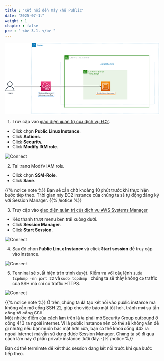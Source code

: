 ```yaml
---
title : "Kết nối đến máy chủ Public"
date: "2025-07-11"
weight : 1 
chapter : false
pre : " <b> 3.1. </b> "
---
```

![SSMPublicinstance](/images/arc-02.png)

1. Truy cập vào [giao diện quản trị của dịch vụ EC2](https://console.aws.amazon.com/ec2/v2/home).
  + Click chọn **Public Linux Instance**.
  + Click **Actions**.
  + Click **Security**.
  + Click **Modify IAM role**.

![Connect](/images/3.connect/001-connect.png)

2. Tại trang Modify IAM role.
  + Click chọn **SSM-Role**.
  + Click **Save**.

{{% notice note %}}
Bạn sẽ cần chờ khoảng 10 phút trước khi thực hiện bước tiếp theo. Thời gian này EC2 instance của chúng ta sẽ tự động đăng ký với Session Manager.
{{% /notice %}}

3. Truy cập vào [giao diện quản trị của dịch vụ AWS Systems Manager](https://console.aws.amazon.com/systems-manager/home)
  + Kéo thanh trượt menu bên trái xuống dưới.
  + Click **Session Manager**.
  + Click **Start Session**.


![Connect](/images/3.connect/002-connect.png)


4. Sau đó chọn **Public Linux Instance** và click **Start session** để truy cập vào instance.

![Connect](/images/3.connect/003-connect.png)


5. Terminal sẽ xuất hiện trên trình duyệt. Kiểm tra với câu lệnh ``` sudo tcpdump -nn port 22 ``` và ```sudo tcpdump ``` chúng ta sẽ thấy không có traffic của SSH mà chỉ có traffic HTTPS.

![Connect](/images/3.connect/004-connect.png)

{{% notice note %}}
 Ở trên, chúng ta đã tạo  kết nối vào public instance mà không cần mở cổng SSH 22, giúp cho việc bảo mật tốt hơn, tránh mọi sự tấn công tới cổng SSH.\
Một nhược điểm của cách làm trên là ta phải mở Security Group outbound ở cổng 443 ra ngoài internet. Vì là public instance nên có thể sẽ không vấn đề gì nhưng nếu bạn muốn bảo mật hơn nữa, bạn có thể khoá cổng 443 ra ngoài internet mà vẫn sử dụng được Session Manager. Chúng ta sẽ đi qua cách làm này ở phần private instance dưới đây.
 {{% /notice %}}

 Bạn có thể terminate để kết thúc session đang kết nối trước khi qua bước tiếp theo.

